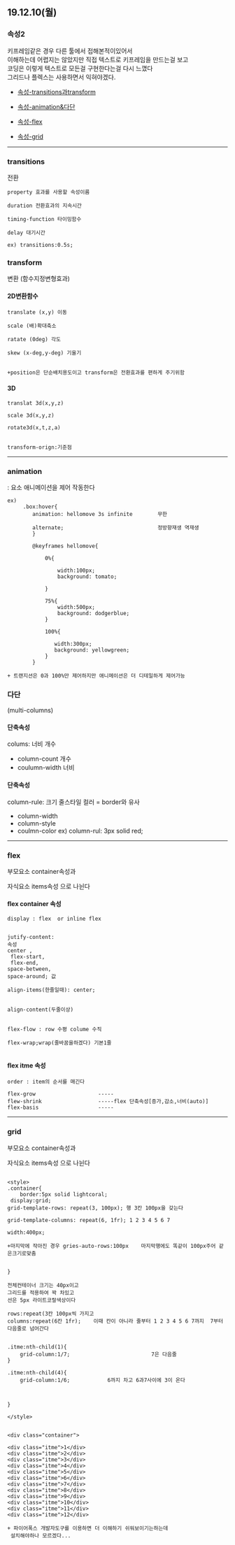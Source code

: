 ## 19.12.10(월)

### 속성2 <br>

키프레임같은 경우 다른 툴에서 접해본적이있어서<br/>
이해하는데 어렵지는 않았지만 직접 텍스트로 키프레임을 만드는걸 보고<br/>
코딩은 이렇게 텍스트로 모든걸 구현한다는걸 다시 느꼈다<br/>
그리드나 플렉스는 사용하면서 익혀야겠다.


+ [속성-transitions과transform](#transitions )

+ [속성-animation&다단](#animation)

+ [속성-flex](#flex)

+ [속성-grid](#grid)

----------------------


### transitions 
전환
~~~
property 효과를 사용할 속성이름

duration 전환효과의 지속시간

timing-function 타이밍함수

delay 대기시간

ex) transitions:0.5s;
~~~

### transform 

변환
(함수지정변형효과)

#### 2D변환함수
~~~
translate (x,y) 이동 

scale (배)확대축소

ratate (0deg) 각도

skew (x-deg,y-deg) 기울기


+position은 단순배치용도이고 transform은 전환효과를 편하게 주기위함
~~~

#### 3D
~~~
translat 3d(x,y,z)

scale 3d(x,y,z)

rotate3d(x,t,z,a)


transform-orign:기준점
~~~

----------------------

### animation

: 요소 애니메이션을 제어 작동한다 

~~~
ex)
     .box:hover{
        animation: hellomove 3s infinite        무한
        
        alternate;                              정방향재생 역재생
        }

        @keyframes hellomove{

            0%{

                width:100px;
                background: tomato;
            
            }

            75%{
                width:500px;
                background: dodgerblue;
            }

            100%{
                
               width:300px;
               background: yellowgreen;
            }
        }

+ 트랜지션은 0과 100%만 제어하지만 애니메이션은 더 디테일하게 제어가능 
~~~


### 다단
(multi-columns)

#### 단축속성
colums: 너비 개수 
+ column-count 개수
+ coulumn-width 너비

#### 단축속성
column-rule: 크기 줄스타일 컬러 = border와 유사
+ column-width
+ column-style
+ coulmn-color
ex) column-rul: 3px solid red;


----------------------


### flex

부모요소 container속성과

자식요소 items속성 으로 나뉜다

#### flex container 속성


~~~
display : flex  or inline flex


jutify-content:  
속성
center ,
 flex-start,
 flex-end,
space-between,
space-around; 값

align-items(한줄일때): center;


align-content(두줄이상)


flex-flow : row 수평 colume 수직

flex-wrap;wrap(줄바꿈을하겠다) 기본1줄


~~~

#### flex itme 속성

~~~
order : item의 순서를 매긴다 

flex-grow                    -----
flew-shrink                  -----flex 단축속성[증가,감소,너비(auto)]
flex-basis                   -----

~~~

----------------------

### grid

부모요소 container속성과

자식요소 items속성 으로 나뉜다

~~~

<style>
.container{
    border:5px solid lightcoral;
 display:grid;
grid-template-rows: repeat(3, 100px); 행 3칸 100px을 갖는다 

grid-template-columns: repeat(6, 1fr); 1 2 3 4 5 6 7
 
width:400px;

+마지막에 작아진 경우 gries-auto-rows:100px    마지막행에도 똑같이 100px주어 같은크기로맞춤


}

전체컨테이너 크기는 40px이고
그리드를 적용하여 꽉 차있고
선은 5px 라이트코랄색상이다

rows:repeat(3칸 100px씩 가지고
columns:repeat(6칸 1fr);    이때 칸이 아니라 줄부터 1 2 3 4 5 6 7까지  7부터 다음줄로 넘어간다


.itme:nth-child(1){ 
    grid-column:1/7;                          7은 다음줄
}

.itme:nth-child(4){ 
    grid-column:1/6;	 		6까지 차고 6과7사이에 3이 온다
               


}

</style>


<div class="container">

<div class="itme">1</div>
<div class="itme">2</div>
<div class="itme">3</div>
<div class="itme">4</div>
<div class="itme">5</div>
<div class="itme">6</div>
<div class="itme">7</div>
<div class="itme">8</div>
<div class="itme">9</div>
<div class="itme">10</div>
<div class="itme">11</div>
<div class="itme">12</div>

+ 파이어폭스 개발자도구를 이용하면 더 이해하기 쉬워보이기는하는데
 설치해야하나 모르겠다...
~~~
